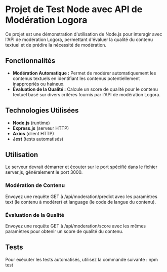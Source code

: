 # Projet de Test Node avec API de Modération Logora

Ce projet est une démonstration d'utilisation de Node.js pour interagir avec l'API de modération Logora, permettant d'évaluer la qualité du contenu textuel et de prédire la nécessité de modération.

## Fonctionnalités

- **Modération Automatique :** Permet de modérer automatiquement les contenus textuels en identifiant les contenus potentiellement inappropriés ou haineux.
- **Évaluation de la Qualité :** Calcule un score de qualité pour le contenu textuel basé sur divers critères fournis par l'API de modération Logora.

## Technologies Utilisées

- **Node.js** (runtime)
- **Express.js** (serveur HTTP)
- **Axios** (client HTTP)
- **Jest** (tests automatisés)

## Utilisation

Le serveur devrait démarrer et écouter sur le port spécifié dans le fichier server.js, généralement le port 3000.

### Modération de Contenu
Envoyez une requête GET à /api/moderation/predict avec les paramètres text (le contenu à modérer) et language (le code de langue du contenu).

### Évaluation de la Qualité
Envoyez une requête GET à /api/moderation/score avec les mêmes paramètres pour obtenir un score de qualité du contenu.

## Tests
Pour exécuter les tests automatisés, utilisez la commande suivante : npm test
